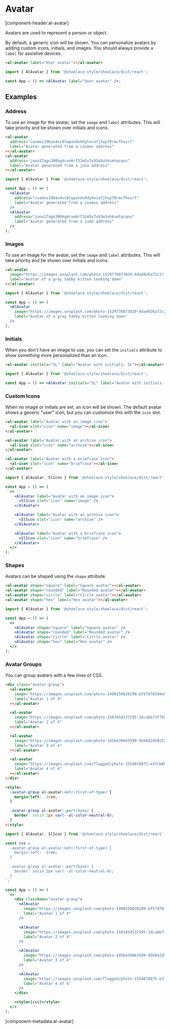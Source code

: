 # Avatar

[component-header:al-avatar]

Avatars are used to represent a person or object.

By default, a generic icon will be shown. You can personalize avatars by adding custom icons, initials, and images. You should always provide a `label` for assistive devices.

```html preview
<al-avatar label="User avatar"></al-avatar>
```

```jsx react
import { AlAvatar } from '@shoelace-style/shoelace/dist/react';

const App = () => <AlAvatar label="User avatar" />;
```

## Examples

### Address

To use an image for the avatar, set the `image` and `label` attributes. This will take priority and be shown over initials and icons.

```html preview
<al-avatar
  address="cosmos196ax4vc0lwpxndu9dyhvca7jhxp70rmcfhxsrt"
  label="Avatar generated from a cosmos address"
></al-avatar>
<al-avatar
  address="juno17agn300hg4cve6rf32m5v7x93w5uhksmtqcqnu"
  label="Avatar generated from a juno address"
></al-avatar>
```

```jsx react
import { AlAvatar } from '@shoelace-style/shoelace/dist/react';

const App = () => (
  <AlAvatar
    address="cosmos196ax4vc0lwpxndu9dyhvca7jhxp70rmcfhxsrt"
    label="Avatar generated from a cosmos address"
  />
  <AlAvatar
    address="juno17agn300hg4cve6rf32m5v7x93w5uhksmtqcqnu"
    label="Avatar generated from a juno address"
  />
);
```

### Images

To use an image for the avatar, set the `image` and `label` attributes. This will take priority and be shown over initials and icons.

```html preview
<al-avatar
  image="https://images.unsplash.com/photo-1529778873920-4da4926a72c2?ixlib=rb-1.2.1&auto=format&fit=crop&w=300&q=80"
  label="Avatar of a gray tabby kitten looking down"
></al-avatar>
```

```jsx react
import { AlAvatar } from '@shoelace-style/shoelace/dist/react';

const App = () => (
  <AlAvatar
    image="https://images.unsplash.com/photo-1529778873920-4da4926a72c2?ixlib=rb-1.2.1&auto=format&fit=crop&w=300&q=80"
    label="Avatar of a gray tabby kitten looking down"
  />
);
```

### Initials

When you don't have an image to use, you can set the `initials` attribute to show something more personalized than an icon.

```html preview
<al-avatar initials="SL" label="Avatar with initials: SL"></al-avatar>
```

```jsx react
import { AlAvatar } from '@shoelace-style/shoelace/dist/react';

const App = () => <AlAvatar initials="SL" label="Avatar with initials: SL" />;
```

### Custom Icons

When no image or initials are set, an icon will be shown. The default avatar shows a generic "user" icon, but you can customize this with the `icon` slot.

```html preview
<al-avatar label="Avatar with an image icon">
  <al-icon slot="icon" name="image"></al-icon>
</al-avatar>

<al-avatar label="Avatar with an archive icon">
  <al-icon slot="icon" name="archive"></al-icon>
</al-avatar>

<al-avatar label="Avatar with a briefcase icon">
  <al-icon slot="icon" name="briefcase"></al-icon>
</al-avatar>
```

```jsx react
import { AlAvatar, SlIcon } from '@shoelace-style/shoelace/dist/react';

const App = () => (
  <>
    <AlAvatar label="Avatar with an image icon">
      <SlIcon slot="icon" name="image" />
    </AlAvatar>

    <AlAvatar label="Avatar with an archive icon">
      <SlIcon slot="icon" name="archive" />
    </AlAvatar>

    <AlAvatar label="Avatar with a briefcase icon">
      <SlIcon slot="icon" name="briefcase" />
    </AlAvatar>
  </>
);
```

### Shapes

Avatars can be shaped using the `shape` attribute.

```html preview
<al-avatar shape="square" label="Square avatar"></al-avatar>
<al-avatar shape="rounded" label="Rounded avatar"></al-avatar>
<al-avatar shape="circle" label="Circle avatar"></al-avatar>
<al-avatar shape="hex" label="Hex avatar"></al-avatar>
```

```jsx react
import { AlAvatar } from '@shoelace-style/shoelace/dist/react';

const App = () => (
  <>
    <AlAvatar shape="square" label="Square avatar" />
    <AlAvatar shape="rounded" label="Rounded avatar" />
    <AlAvatar shape="circle" label="Circle avatar" />
    <AlAvatar shape="hex" label="Hex avatar" />
  </>
);
```

### Avatar Groups

You can group avatars with a few lines of CSS.

```html preview
<div class="avatar-group">
  <al-avatar
    image="https://images.unsplash.com/photo-1490150028299-bf57d78394e0?ixid=MXwxMjA3fDB8MHxwaG90by1wYWdlfHx8fGVufDB8fHw%3D&ixlib=rb-1.2.1&auto=format&fit=crop&w=256&h=256&q=80&crop=right"
    label="Avatar 1 of 4"
  ></al-avatar>

  <al-avatar
    image="https://images.unsplash.com/photo-1503454537195-1dcabb73ffb9?ixid=MXwxMjA3fDB8MHxwaG90by1wYWdlfHx8fGVufDB8fHw%3D&ixlib=rb-1.2.1&auto=format&fit=crop&w=256&h=256&crop=left&q=80"
    label="Avatar 2 of 4"
  ></al-avatar>

  <al-avatar
    image="https://images.unsplash.com/photo-1456439663599-95b042d50252?ixid=MXwxMjA3fDB8MHxwaG90by1wYWdlfHx8fGVufDB8fHw%3D&ixlib=rb-1.2.1&auto=format&fit=crop&w=256&h=256&crop=left&q=80"
    label="Avatar 3 of 4"
  ></al-avatar>

  <al-avatar
    image="https://images.unsplash.com/flagged/photo-1554078875-e37cb8b0e27d?ixid=MXwxMjA3fDB8MHxwaG90by1wYWdlfHx8fGVufDB8fHw%3D&ixlib=rb-1.2.1&auto=format&fit=crop&w=256&h=256&crop=top&q=80"
    label="Avatar 4 of 4"
  ></al-avatar>
</div>

<style>
  .avatar-group al-avatar:not(:first-of-type) {
    margin-left: -1rem;
  }

  .avatar-group al-avatar::part(base) {
    border: solid 2px var(--al-color-neutral-0);
  }
</style>
```

```jsx react
import { AlAvatar, SlIcon } from '@shoelace-style/shoelace/dist/react';

const css = `
  .avatar-group al-avatar:not(:first-of-type) {
    margin-left: -1rem;
  }

  .avatar-group al-avatar::part(base) {
    border: solid 2px var(--al-color-neutral-0);
  }
`;

const App = () => (
  <>
    <div className="avatar-group">
      <AlAvatar
        image="https://images.unsplash.com/photo-1490150028299-bf57d78394e0?ixid=MXwxMjA3fDB8MHxwaG90by1wYWdlfHx8fGVufDB8fHw%3D&ixlib=rb-1.2.1&auto=format&fit=crop&w=256&h=256&q=80&crop=right"
        label="Avatar 1 of 4"
      />

      <AlAvatar
        image="https://images.unsplash.com/photo-1503454537195-1dcabb73ffb9?ixid=MXwxMjA3fDB8MHxwaG90by1wYWdlfHx8fGVufDB8fHw%3D&ixlib=rb-1.2.1&auto=format&fit=crop&w=256&h=256&crop=left&q=80"
        label="Avatar 2 of 4"
      />

      <AlAvatar
        image="https://images.unsplash.com/photo-1456439663599-95b042d50252?ixid=MXwxMjA3fDB8MHxwaG90by1wYWdlfHx8fGVufDB8fHw%3D&ixlib=rb-1.2.1&auto=format&fit=crop&w=256&h=256&crop=left&q=80"
        label="Avatar 3 of 4"
      />

      <AlAvatar
        image="https://images.unsplash.com/flagged/photo-1554078875-e37cb8b0e27d?ixid=MXwxMjA3fDB8MHxwaG90by1wYWdlfHx8fGVufDB8fHw%3D&ixlib=rb-1.2.1&auto=format&fit=crop&w=256&h=256&crop=top&q=80"
        label="Avatar 4 of 4"
      />
    </div>

    <style>{css}</style>
  </>
);
```

[component-metadata:al-avatar]
